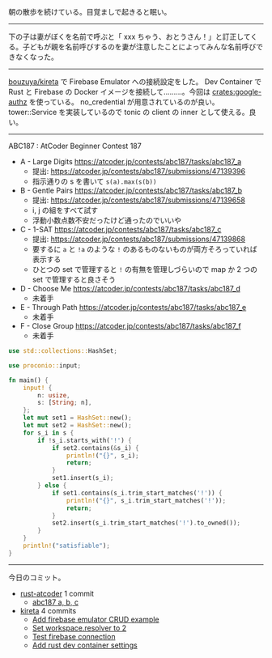 朝の散歩を続けている。目覚ましで起きると眠い。

---

下の子は妻がぼくを名前で呼ぶと「 xxx ちゃう、おとうさん！」と訂正してくる。子どもが親を名前呼びするのを妻が注意したことによってみんな名前呼びできなくなった。

---

[bouzuya/kireta] で Firebase Emulator への接続設定をした。 Dev Container で Rust と Firebase の Docker イメージを接続して………。今回は [crates:google-authz] を使っている。 no_credential が用意されているのが良い。 tower::Service を実装しているので tonic の client の inner として使える。良い。

---

ABC187 : AtCoder Beginner Contest 187

- A - Large Digits
  <https://atcoder.jp/contests/abc187/tasks/abc187_a>
  - 提出: <https://atcoder.jp/contests/abc187/submissions/47139396>
  - 指示通りの s を書いて `s(a).max(s(b))`
- B - Gentle Pairs
  <https://atcoder.jp/contests/abc187/tasks/abc187_b>
  - 提出: <https://atcoder.jp/contests/abc187/submissions/47139658>
  - i, j の組をすべて試す
  - 浮動小数点数不安だったけど通ったのでいいや
- C - 1-SAT
  <https://atcoder.jp/contests/abc187/tasks/abc187_c>
  - 提出: <https://atcoder.jp/contests/abc187/submissions/47139868>
  - 要するに `a` と `!a` のような `!` のあるものないものが両方そろっていれば表示する
  - ひとつの set で管理すると `!` の有無を管理しづらいので map か 2 つの set で管理すると良さそう
- D - Choose Me
  <https://atcoder.jp/contests/abc187/tasks/abc187_d>
  - 未着手
- E - Through Path
  <https://atcoder.jp/contests/abc187/tasks/abc187_e>
  - 未着手
- F - Close Group
  <https://atcoder.jp/contests/abc187/tasks/abc187_f>
  - 未着手

```rust
use std::collections::HashSet;

use proconio::input;

fn main() {
    input! {
        n: usize,
        s: [String; n],
    };
    let mut set1 = HashSet::new();
    let mut set2 = HashSet::new();
    for s_i in s {
        if !s_i.starts_with('!') {
            if set2.contains(&s_i) {
                println!("{}", s_i);
                return;
            }
            set1.insert(s_i);
        } else {
            if set1.contains(s_i.trim_start_matches('!')) {
                println!("{}", s_i.trim_start_matches('!'));
                return;
            }
            set2.insert(s_i.trim_start_matches('!').to_owned());
        }
    }
    println!("satisfiable");
}
```

---

今日のコミット。

- [rust-atcoder](https://github.com/bouzuya/rust-atcoder) 1 commit
  - [abc187 a, b, c](https://github.com/bouzuya/rust-atcoder/commit/46e0c55f9522bc9eaecd9423a689bfc126a19a60)
- [kireta](https://github.com/bouzuya/kireta) 4 commits
  - [Add firebase emulator CRUD example](https://github.com/bouzuya/kireta/commit/956323ede38050c38ab2d10d82c42a46e7ced8b6)
  - [Set workspace.resolver to 2](https://github.com/bouzuya/kireta/commit/780a011e284edf9333ff6294ac9dc8336c37a9a9)
  - [Test firebase connection](https://github.com/bouzuya/kireta/commit/824dc85beed0d0a222f85808be814665b6e73877)
  - [Add rust dev container settings](https://github.com/bouzuya/kireta/commit/a7038a135d2a777ff4f442fe973d62cdbe1575ae)

[bouzuya/kireta]: https://github.com/bouzuya/kireta
[crates:google-authz]: https://crates.io/crates/google-authz
